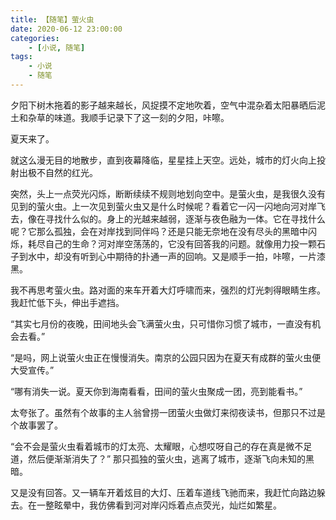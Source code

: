 ```yaml
---
title: 【随笔】萤火虫
date: 2020-06-12 23:00:00
categories:
    - [小说, 随笔]
tags:
    - 小说
    - 随笔
---
```


夕阳下树木拖着的影子越来越长，风捉摸不定地吹着，空气中混杂着太阳暴晒后泥土和杂草的味道。我顺手记录下了这一刻的夕阳，咔嚓。

夏天来了。

就这么漫无目的地散步，直到夜幕降临，星星挂上天空。远处，城市的灯火向上投射出极不自然的红光。

突然，头上一点荧光闪烁，断断续续不规则地划向空中。是萤火虫，是我很久没有见到的萤火虫。上一次见到萤火虫又是什么时候呢？看着它一闪一闪地向河对岸飞去，像在寻找什么似的。身上的光越来越弱，逐渐与夜色融为一体。它在寻找什么呢？它那么孤独，会在对岸找到同伴吗？还是只能无奈地在没有尽头的黑暗中闪烁，耗尽自己的生命？河对岸空荡荡的，它没有回答我的问题。就像用力投一颗石子到水中，却没有听到心中期待的扑通一声的回响。又是顺手一拍，咔嚓，一片漆黑。

我不再思考萤火虫。路对面的来车开着大灯呼啸而来，强烈的灯光刺得眼睛生疼。我赶忙低下头，伸出手遮挡。

“其实七月份的夜晚，田间地头会飞满萤火虫，只可惜你习惯了城市，一直没有机会去看。”

“是吗，网上说萤火虫正在慢慢消失。南京的公园只因为在夏天有成群的萤火虫便大受宣传。”

“哪有消失一说。夏天你到海南看看，田间的萤火虫聚成一团，亮到能看书。”

太夸张了。虽然有个故事的主人翁曾捞一团萤火虫做灯来彻夜读书，但那只不过是个故事罢了。

“会不会是萤火虫看着城市的灯太亮、太耀眼，心想哎呀自己的存在真是微不足道，然后便渐渐消失了？” 那只孤独的萤火虫，逃离了城市，逐渐飞向未知的黑暗。

又是没有回答。又一辆车开着炫目的大灯、压着车道线飞驰而来，我赶忙向路边躲去。在一整眩晕中，我仿佛看到河对岸闪烁着点点荧光，灿烂如繁星。

